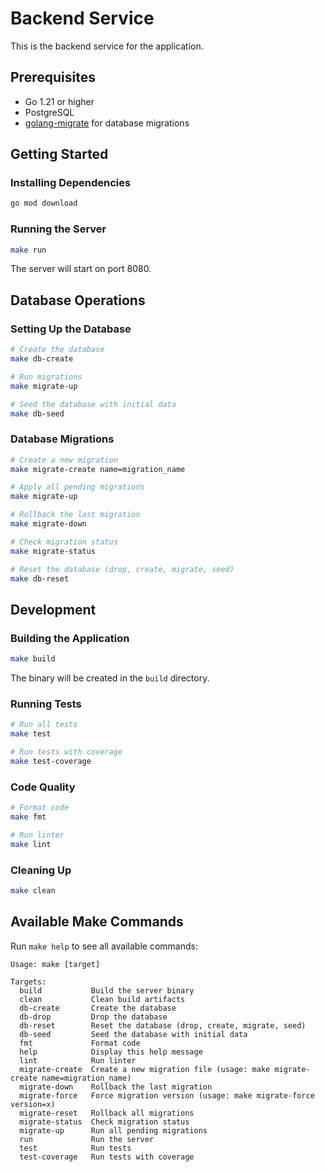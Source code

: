 # Backend Service

This is the backend service for the application.

## Prerequisites

- Go 1.21 or higher
- PostgreSQL
- [golang-migrate](https://github.com/golang-migrate/migrate/tree/master/cmd/migrate) for database migrations

## Getting Started

### Installing Dependencies

```bash
go mod download
```

### Running the Server

```bash
make run
```

The server will start on port 8080.

## Database Operations

### Setting Up the Database

```bash
# Create the database
make db-create

# Run migrations
make migrate-up

# Seed the database with initial data
make db-seed
```

### Database Migrations

```bash
# Create a new migration
make migrate-create name=migration_name

# Apply all pending migrations
make migrate-up

# Rollback the last migration
make migrate-down

# Check migration status
make migrate-status

# Reset the database (drop, create, migrate, seed)
make db-reset
```

## Development

### Building the Application

```bash
make build
```

The binary will be created in the `build` directory.

### Running Tests

```bash
# Run all tests
make test

# Run tests with coverage
make test-coverage
```

### Code Quality

```bash
# Format code
make fmt

# Run linter
make lint
```

### Cleaning Up

```bash
make clean
```

## Available Make Commands

Run `make help` to see all available commands:

```
Usage: make [target]

Targets:
  build           Build the server binary
  clean           Clean build artifacts
  db-create       Create the database
  db-drop         Drop the database
  db-reset        Reset the database (drop, create, migrate, seed)
  db-seed         Seed the database with initial data
  fmt             Format code
  help            Display this help message
  lint            Run linter
  migrate-create  Create a new migration file (usage: make migrate-create name=migration_name)
  migrate-down    Rollback the last migration
  migrate-force   Force migration version (usage: make migrate-force version=x)
  migrate-reset   Rollback all migrations
  migrate-status  Check migration status
  migrate-up      Run all pending migrations
  run             Run the server
  test            Run tests
  test-coverage   Run tests with coverage
```